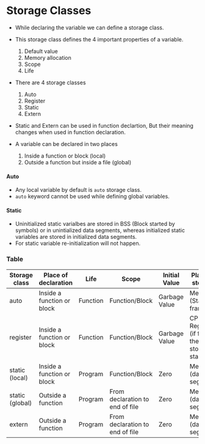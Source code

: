 # Storage Classes 

-   While declaring the variable we can define a storage class.
-   This storage class defines the 4 important properties of a variable. 
    1.  Default value
    2.  Memory allocation
    3.  Scope
    4.  Life

-   There are 4 storage classes 
    1.  Auto
    2.  Register
    3.  Static 
    4.  Extern 

-   Static and Extern can be used in function declartion, But their meaning changes when used in function declaration. 

-   A variable can be declared in two places 
    1.  Inside a function or block (local)
    2.  Outside a function but inside a file (global)

#### Auto
-   Any local variable by default is `auto` storage class.
-   `auto` keyword cannot be used while defining global variables.

#### Static 
-   Uninitialized static varialbes are stored in BSS (Block started by symbols) or in unintialized data segments, whereas initialized static variables are stored in initialized data segments.
-   For static variable re-initialization will not happen. 

### Table 

Storage class | Place of declaration | Life | Scope | Initial Value | Place of storage | Linkage 
--- | --- | --- | --- | --- | --- | ---
auto | Inside a function or block | Function | Function/Block | Garbage Value | Memory (Stack frame) | None  
register | Inside a function or block | Function | Function/Block | Garbage Value | CPU Registers (if full then will store in stack) | None  
static (local) | Inside a function or block | Program | Function/Block | Zero | Memory (data segment) | None  
static (global) | Outside a function | Program | From declaration to end of file | Zero | Memory (data segment) | Internal
extern | Outside a function | Program | From declaration to end of file | Zero | Memory (data segment) | Internal